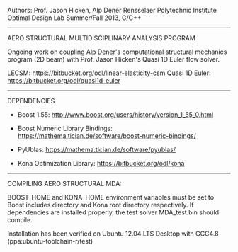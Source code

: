 Authors: Prof. Jason Hicken, Alp Dener
Rensselaer Polytechnic Institute
Optimal Design Lab
Summer/Fall 2013, C/C++
_________________________________________________________________________________
AERO STRUCTURAL MULTIDISCIPLINARY ANALYSIS PROGRAM

Ongoing work on coupling Alp Dener's computational structural mechanics program 
(2D beam) with Prof. Jason Hicken's Quasi 1D Euler flow solver.

LECSM: https://bitbucket.org/odl/linear-elasticity-csm
Quasi 1D Euler: https://bitbucket.org/odl/quasi1d-euler
_________________________________________________________________________________
DEPENDENCIES

+ Boost 1.55:
http://www.boost.org/users/history/version_1_55_0.html

+ Boost Numeric Library Bindings:
https://mathema.tician.de/software/boost-numeric-bindings/

+ PyUblas:
https://mathema.tician.de/software/pyublas/

+ Kona Optimization Library:
https://bitbucket.org/odl/kona
_________________________________________________________________________________
COMPILING AERO STRUCTURAL MDA:

BOOST_HOME and KONA_HOME environment variables must be set to Boost includes
directory and Kona root directory respectively. If dependencies are installed
properly, the test solver MDA_test.bin should compile.

Installation has been verified on Ubuntu 12.04 LTS Desktop with GCC4.8
(ppa:ubuntu-toolchain-r/test)

